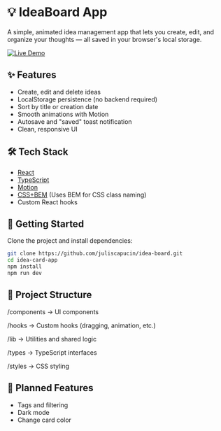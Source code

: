 # 💡 IdeaBoard App

A simple, animated idea management app that lets you create, edit, and organize your thoughts — all saved in your browser's local storage.

[![Live Demo](https://img.shields.io/badge/Live%20Demo-646CFF)](https://juliscapucin-idea-board.vercel.app/)

## ✨ Features

- Create, edit and delete ideas
- LocalStorage persistence (no backend required)
- Sort by title or creation date
- Smooth animations with Motion
- Autosave and "saved" toast notification
- Clean, responsive UI

## 🛠 Tech Stack

- [React](https://reactjs.org/)
- [TypeScript](https://www.typescriptlang.org/)
- [Motion](https://motion.dev/docs/react-quick-start)
- [CSS+BEM](https://getbem.com/) (Uses BEM for CSS class naming)
- Custom React hooks

## 🚀 Getting Started

Clone the project and install dependencies:

```bash
git clone https://github.com/juliscapucin/idea-board.git
cd idea-card-app
npm install
npm run dev
```

## 📁 Project Structure

/components → UI components

/hooks → Custom hooks (dragging, animation, etc.)

/lib → Utilities and shared logic

/types → TypeScript interfaces

/styles → CSS styling

## 🔮 Planned Features

- Tags and filtering
- Dark mode
- Change card color
